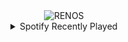 <div align="center">
<picture>
    <source media="(prefers-color-scheme: dark)" srcset="https://i.ibb.co/DfC1QyVN/output-gif.gif">
    <source media="(prefers-color-scheme: light)" srcset="https://i.ibb.co/DfC1QyVN/output-gif.gif">
    <img alt="RENOS" src="https://i.ibb.co/DfC1QyVN/output-gif.gif">
</picture>
<details>
<summary>Spotify Recently Played</summary>
<img src="https://spotify-recently-played-readme.vercel.app/api?user=31d6d6zerc5ct6kck32na2ozsqf4&unique=1&width=400" alt="Spotify" />
</details>
</div>

<!-- Image deletion URL: https://ibb.co/hFWgVj7k/3db3e8bd995e25303c8d94c427544fc4 -->